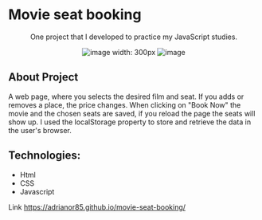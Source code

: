 # Movie seat booking

<div align="center">
<p>One project that I developed to practice my JavaScript studies.</p>

![image width: 300px](https://user-images.githubusercontent.com/73034540/174697917-53962460-1db3-4dc8-8661-e03cb30f7be6.png)
![image](https://user-images.githubusercontent.com/73034540/174698093-bd6afa1c-217f-4526-a0d0-852582775df6.png)

</div>

## About Project
A web page, where you selects the desired film and seat. If you adds or removes a place, the price changes. When clicking on "Book Now" the movie and the chosen seats are saved, if you reload the page the seats will show up. I used the localStorage property to store and retrieve the data in the user's browser.

## Technologies:
  * Html
  * CSS
  * Javascript



Link https://adrianor85.github.io/movie-seat-booking/

